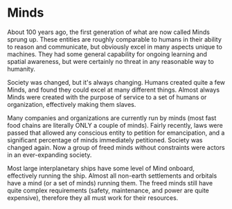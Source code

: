 # Minds
About 100 years ago, the first generation of what are now called Minds sprung up.  These entities are roughly comparable to humans in their ability to reason and communicate, but obviously excel in many aspects unique to machines.  They had some general capability for ongoing learning and spatial awareness, but were certainly no threat in any reasonable way to humanity.

Society was changed, but it's always changing.  Humans created quite a few Minds, and found they could excel at many different things.  Almost always Minds were created with the purpose of service to a set of humans or organization, effectively making them slaves.

Many companies and organizations are currently run by minds (most fast food chains are literally ONLY a couple of minds).  Fairly recently, laws were passed that allowed any conscious entity to petition for emancipation, and a significant percentage of minds immediately petitioned.  Society was changed again. Now a group of freed minds without constraints were actors in an ever-expanding society.

Most large interplanetary ships have some level of Mind onboard, effectively running the ship.  Almost all non-earth settlements and orbitals have a mind (or a set of minds) running them.  The freed minds still have quite complex requirements (safety, maintenance, and power are quite expensive), therefore they all must work for their resources.

